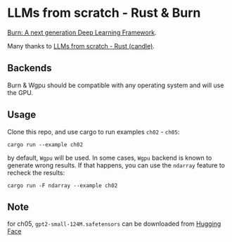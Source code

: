 # LLMs from scratch - Rust & Burn

[Burn: A next generation Deep Learning Framework](https://github.com/tracel-ai/burn).

Many thanks to [LLMs from scratch - Rust (candle)](https://github.com/nerdai/llms-from-scratch-rs).

## Backends

Burn & Wgpu should be compatible with any operating system and will use the GPU.

## Usage

Clone this repo, and use cargo to run examples `ch02` - `ch05`:

`cargo run --example ch02`

by default, `Wgpu` will be used. In some cases, `Wgpu` backend is known to generate wrong results. If that happens, you can use the `ndarray` feature to recheck the results:

`cargo run -F ndarray --example ch02`

## Note

for ch05, `gpt2-small-124M.safetensors` can be downloaded from [Hugging Face](https://huggingface.co/rasbt/gpt2-from-scratch-pytorch/tree/main)

